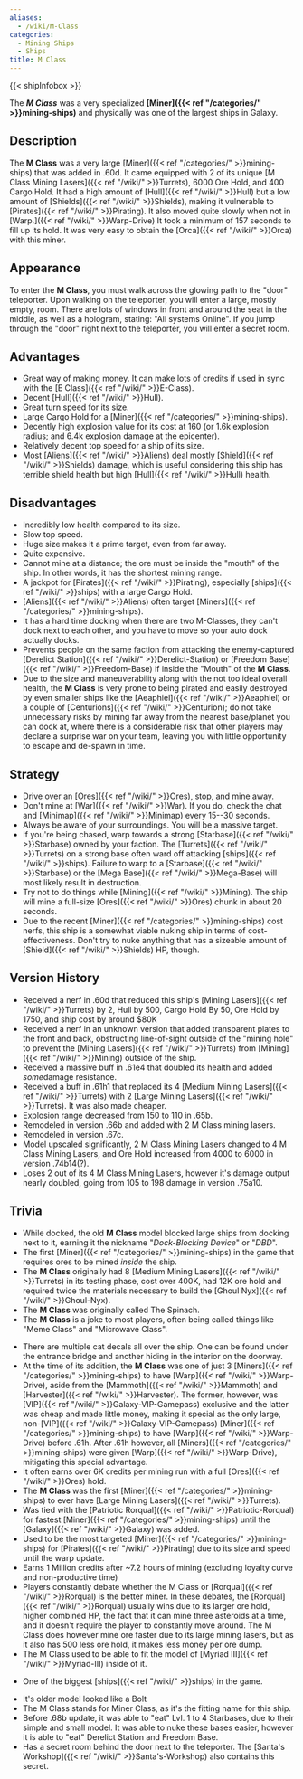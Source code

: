 ```yaml
---
aliases:
  - /wiki/M-Class
categories:
  - Mining Ships
  - Ships
title: M Class
---
```


{{< shipInfobox >}}

The **_M Class_** was a very specialized **[Miner]({{< ref "/categories/" >}}mining-ships)** and physically was one of the largest ships in Galaxy.

## Description

The **M Class** was a very large [Miner]({{< ref "/categories/" >}}mining-ships) that was added in .60d. It came equipped with 2 of its unique [M Class Mining Lasers]({{< ref "/wiki/" >}}Turrets), 6000 Ore Hold, and 400 Cargo Hold. It had a high amount of [Hull]({{< ref "/wiki/" >}}Hull) but a low amount of [Shields]({{< ref "/wiki/" >}}Shields), making it vulnerable to [Pirates]({{< ref "/wiki/" >}}Pirating). It also moved quite slowly when not in [Warp.]({{< ref "/wiki/" >}}Warp-Drive) It took a minimum of 157 seconds to fill up its hold. It was very easy to obtain the [Orca]({{< ref "/wiki/" >}}Orca) with this miner.

## Appearance

To enter the **M Class**, you must walk across the glowing path to the "door" teleporter. Upon walking on the teleporter, you will enter a large, mostly empty, room. There are lots of windows in front and around the seat in the middle, as well as a hologram, stating: "All systems Online". If you jump through the "door" right next to the teleporter, you will enter a secret room.

## Advantages

- Great way of making money. It can make lots of credits if used in sync with the [E Class]({{< ref "/wiki/" >}}E-Class).
- Decent [Hull]({{< ref "/wiki/" >}}Hull).
- Great turn speed for its size.
- Large Cargo Hold for a [Miner]({{< ref "/categories/" >}}mining-ships).
- Decently high explosion value for its cost at 160 (or 1.6k explosion radius; and 6.4k explosion damage at the epicenter).
- Relatively decent top speed for a ship of its size.
- Most [Aliens]({{< ref "/wiki/" >}}Aliens) deal mostly [Shield]({{< ref "/wiki/" >}}Shields) damage, which is useful considering this ship has terrible shield health but high [Hull]({{< ref "/wiki/" >}}Hull) health.

## Disadvantages

- Incredibly low health compared to its size.
- Slow top speed.
- Huge size makes it a prime target, even from far away.
- Quite expensive.
- Cannot mine at a distance; the ore must be inside the "mouth" of the ship. In other words, it has the shortest mining range.
- A jackpot for [Pirates]({{< ref "/wiki/" >}}Pirating), especially [ships]({{< ref "/wiki/" >}}ships) with a large Cargo Hold.
- [Aliens]({{< ref "/wiki/" >}}Aliens) often target [Miners]({{< ref "/categories/" >}}mining-ships).
- It has a hard time docking when there are two M-Classes, they can't dock next to each other, and you have to move so your auto dock actually docks.
- Prevents people on the same faction from attacking the enemy-captured [Derelict Station]({{< ref "/wiki/" >}}Derelict-Station) or [Freedom Base]({{< ref "/wiki/" >}}Freedom-Base) if inside the "Mouth" of the **M Class**.
- Due to the size and maneuverability along with the not too ideal overall health, the **M Class** is very prone to being pirated and easily destroyed by even smaller ships like the [Aeaphiel]({{< ref "/wiki/" >}}Aeaphiel) or a couple of [Centurions]({{< ref "/wiki/" >}}Centurion); do not take unnecessary risks by mining far away from the nearest base/planet you can dock at, where there is a considerable risk that other players may declare a surprise war on your team, leaving you with little opportunity to escape and de-spawn in time.

## Strategy

- Drive over an [Ores]({{< ref "/wiki/" >}}Ores), stop, and mine away.
- Don't mine at [War]({{< ref "/wiki/" >}}War). If you do, check the chat and [Minimap]({{< ref "/wiki/" >}}Minimap) every 15--30 seconds.
- Always be aware of your surroundings. You will be a massive target.
- If you're being chased, warp towards a strong [Starbase]({{< ref "/wiki/" >}}Starbase) owned by your faction. The [Turrets]({{< ref "/wiki/" >}}Turrets) on a strong base often ward off attacking [ships]({{< ref "/wiki/" >}}ships). Failure to warp to a [Starbase]({{< ref "/wiki/" >}}Starbase) or the [Mega Base]({{< ref "/wiki/" >}}Mega-Base) will most likely result in destruction.
- Try not to do things while [Mining]({{< ref "/wiki/" >}}Mining). The ship will mine a full-size [Ores]({{< ref "/wiki/" >}}Ores) chunk in about 20 seconds.
- Due to the recent [Miner]({{< ref "/categories/" >}}mining-ships) cost nerfs, this ship is a somewhat viable nuking ship in terms of cost-effectiveness. Don't try to nuke anything that has a sizeable amount of [Shield]({{< ref "/wiki/" >}}Shields) HP, though.

## Version History

- Received a nerf in .60d that reduced this ship's [Mining Lasers]({{< ref "/wiki/" >}}Turrets) by 2, Hull by 500, Cargo Hold By 50, Ore Hold by 1750, and ship cost by around $80K
- Received a nerf in an unknown version that added transparent plates to the front and back, obstructing line-of-sight outside of the "mining hole" to prevent the [Mining Lasers]({{< ref "/wiki/" >}}Turrets) from [Mining]({{< ref "/wiki/" >}}Mining) outside of the ship.
- Received a massive buff in .61e4 that doubled its health and added *some*damage resistance.
- Received a buff in .61h1 that replaced its 4 [Medium Mining Lasers]({{< ref "/wiki/" >}}Turrets) with 2 [Large Mining Lasers]({{< ref "/wiki/" >}}Turrets). It was also made cheaper.
- Explosion range decreased from 150 to 110 in .65b.
- Remodeled in version .66b and added with 2 M Class mining lasers.
- Remodeled in version .67c.
- Model upscaled significantly, 2 M Class Mining Lasers changed to 4 M Class Mining Lasers, and Ore Hold increased from 4000 to 6000 in version .74b14(?).
- Loses 2 out of its 4 M Class Mining Lasers, however it's damage output nearly doubled, going from 105 to 198 damage in version .75a10.

## Trivia

- While docked, the old **M Class** model blocked large ships from docking next to it, earning it the nickname "_Dock-Blocking Device_" or "_DBD_".
- The first [Miner]({{< ref "/categories/" >}}mining-ships) in the game that requires ores to be mined _inside_ the ship.
- The **M Class** originally had 8 [Medium Mining Lasers]({{< ref "/wiki/" >}}Turrets) in its testing phase, cost over 400K, had 12K ore hold and required twice the materials necessary to build the [Ghoul Nyx]({{< ref "/wiki/" >}}Ghoul-Nyx).
- The **M Class** was originally called The Spinach.
- The **M Class** is a joke to most players, often being called things like "Meme Class" and "Microwave Class".

<!-- -->

- There are multiple cat decals all over the ship. One can be found under the entrance bridge and another hiding in the interior on the doorway.
- At the time of its addition, the **M Class** was one of just 3 [Miners]({{< ref "/categories/" >}}mining-ships) to have [Warp]({{< ref "/wiki/" >}}Warp-Drive), aside from the [Mammoth]({{< ref "/wiki/" >}}Mammoth) and [Harvester]({{< ref "/wiki/" >}}Harvester). The former, however, was [VIP]({{< ref "/wiki/" >}}Galaxy-VIP-Gamepass) exclusive and the latter was cheap and made little money, making it special as the only large, non-[VIP]({{< ref "/wiki/" >}}Galaxy-VIP-Gamepass) [Miner]({{< ref "/categories/" >}}mining-ships) to have [Warp]({{< ref "/wiki/" >}}Warp-Drive) before .61h. After .61h however, all [Miners]({{< ref "/categories/" >}}mining-ships) were given [Warp]({{< ref "/wiki/" >}}Warp-Drive), mitigating this special advantage.
- It often earns over 6K credits per mining run with a full [Ores]({{< ref "/wiki/" >}}Ores) hold.
- The **M Class** was the first [Miner]({{< ref "/categories/" >}}mining-ships) to ever have [Large Mining Lasers]({{< ref "/wiki/" >}}Turrets).
- Was tied with the [Patriotic Rorqual]({{< ref "/wiki/" >}}Patriotic-Rorqual) for fastest [Miner]({{< ref "/categories/" >}}mining-ships) until the [Galaxy]({{< ref "/wiki/" >}}Galaxy) was added.
- Used to be the most targeted [Miner]({{< ref "/categories/" >}}mining-ships) for [Pirates]({{< ref "/wiki/" >}}Pirating) due to its size and speed until the warp update.
- Earns 1 Million credits after ~7.2 hours of mining (excluding loyalty curve and non-productive time)
- Players constantly debate whether the M Class or [Rorqual]({{< ref "/wiki/" >}}Rorqual) is the better miner. In these debates, the [Rorqual]({{< ref "/wiki/" >}}Rorqual) usually wins due to its larger ore hold, higher combined HP, the fact that it can mine three asteroids at a time, and it doesn't require the player to constantly move around. The M Class does however mine ore faster due to its large mining lasers, but as it also has 500 less ore hold, it makes less money per ore dump.
- The M Class used to be able to fit the model of [Myriad III]({{< ref "/wiki/" >}}Myriad-III) inside of it.

<!-- -->

- One of the biggest [ships]({{< ref "/wiki/" >}}ships) in the game.

<!-- -->

- It's older model looked like a Bolt
- The M Class stands for Miner Class, as it's the fitting name for this ship.
- Before .68b update, it was able to "eat" Lvl. 1 to 4 Starbases, due to their simple and small model. It was able to nuke these bases easier, however it is able to "eat" Derelict Station and Freedom Base.
- Has a secret room behind the door next to the teleporter. The [Santa's Workshop]({{< ref "/wiki/" >}}Santa's-Workshop) also contains this secret.
